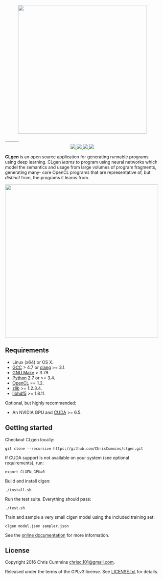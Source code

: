 <div align="center">
  <img src="https://raw.githubusercontent.com/ChrisCummins/clgen/master/docs/assets/logo.png" width="420"><br><br>
</div>
-------

<div align="center">
  <a href="https://travis-ci.org/ChrisCummins/clgen" target="_blank">
    <img src="https://travis-ci.org/ChrisCummins/clgen.svg?branch=master">
  </a>
  <a href="http://chriscummins.cc/clgen/" target="_blank">
    <img src="https://img.shields.io/badge/docs-latest-brightgreen.svg">
  </a>
   <a href="https://www.python.org/" target="_blank">
    <img src="https://img.shields.io/badge/python-2%20%26%203-blue.svg">
  </a>
  <a href="https://www.gnu.org/licenses/gpl-3.0.en.html" target="_blank">
    <img src="https://img.shields.io/badge/license-GNU%20GPL%20v3-blue.svg">
  </a>
</div>

**CLgen** is an open source application for generating runnable programs using
deep learning. CLgen *learns* to program using neural networks which model the
semantics and usage from large volumes of program fragments, generating many-
core OpenCL programs that are representative of, but *distinct* from, the
programs it learns from.

<img src="https://raw.githubusercontent.com/ChrisCummins/clgen/master/docs/assets/pipeline.png" width="500">

## Requirements

*  Linux (x64) or OS X.
*  [GCC](https://gcc.gnu.org/) > 4.7 or
   [clang](http://llvm.org/releases/download.html) >= 3.1.
*  [GNU Make](http://savannah.gnu.org/projects/make) > 3.79.
*  [Python](https://www.python.org/) 2.7 or >= 3.4.
*  [OpenCL](https://www.khronos.org/opencl/) == 1.2.
*  [zlib](http://zlib.net/) >= 1.2.3.4.
*  [libhdf5](https://support.hdfgroup.org/HDF5/release/obtainsrc.html) >= 1.8.11.

Optional, but highly recommended:

*  An NVIDIA GPU and
   [CUDA](http://www.nvidia.com/object/cuda_home_new.html) >= 6.5.

## Getting started

Checkout CLgen locally:

    git clone --recursive https://github.com/ChrisCummins/clgen.git

If CUDA support is not available on your system (see optional
requirements), run:

    export CLGEN_GPU=0

Build and install clgen:

    ./install.sh

Run the test suite. Everything should pass:

    ./test.sh

Train and sample a very small clgen model using the included training
set:

    clgen model.json sampler.json

See the [online documentation](http://chriscummins.cc/clgen/) for more
information.

## License

Copyright 2016 Chris Cummins <chrisc.101@gmail.com>.

Released under the terms of the GPLv3 license. See [LICENSE.txt](/LICENSE.txt)
for details.
